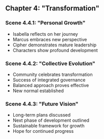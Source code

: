 ## Chapter 4: "Transformation"
### Scene 4.4.1: "Personal Growth"
- Isabella reflects on her journey
- Marcus embraces new perspective
- Cipher demonstrates mature leadership
- Characters show profound development
### Scene 4.4.2: "Collective Evolution"
- Community celebrates transformation
- Success of integrated governance
- Balanced approach proves effective
- New normal established
### Scene 4.4.3: "Future Vision"
- Long-term plans discussed
- Next phase of development outlined
- Sustainable framework for growth
- Hope for continued progress